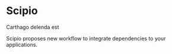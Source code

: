 # Scipio

Carthago delenda est

Scipio proposes new workflow to integrate dependencies to your applications.
